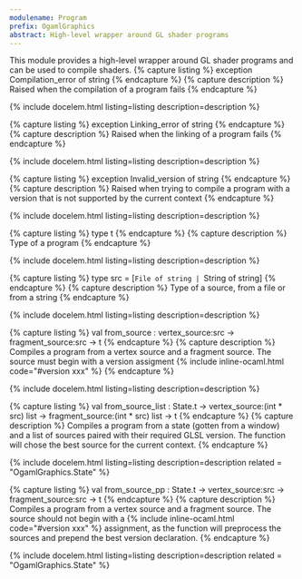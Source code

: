 ```yaml
---
modulename: Program 
prefix: OgamlGraphics
abstract: High-level wrapper around GL shader programs
---
```



This module provides a high-level wrapper around GL shader programs
 and can be used to compile shaders.
{% capture listing %}
exception Compilation_error of string
{% endcapture %}
{% capture description %}
Raised when the compilation of a program fails
{% endcapture %}

{% include docelem.html listing=listing description=description   %}

{% capture listing %}
exception Linking_error of string
{% endcapture %}
{% capture description %}
Raised when the linking of a program fails
{% endcapture %}

{% include docelem.html listing=listing description=description   %}

{% capture listing %}
exception Invalid_version of string
{% endcapture %}
{% capture description %}
Raised when trying to compile a program with a version
 that is not supported by the current context
{% endcapture %}

{% include docelem.html listing=listing description=description   %}

{% capture listing %}
type t
{% endcapture %}
{% capture description %}
Type of a program
{% endcapture %}

{% include docelem.html listing=listing description=description   %}

{% capture listing %}
type src = [`File of string | `String of string]
{% endcapture %}
{% capture description %}
Type of a source, from a file or from a string
{% endcapture %}

{% include docelem.html listing=listing description=description   %}

{% capture listing %}
val from_source : vertex_source:src -> fragment_source:src -> t
{% endcapture %}
{% capture description %}
Compiles a program from a vertex source and a fragment source.
 The source must begin with a version assigment {% include inline-ocaml.html code="#version xxx" %}
{% endcapture %}

{% include docelem.html listing=listing description=description   %}

{% capture listing %}
val from_source_list : State.t -> vertex_source:(int * src) list -> fragment_source:(int * src) list -> t
{% endcapture %}
{% capture description %}
Compiles a program from a state (gotten from a window) and
 a list of sources paired with their required GLSL version.
 The function will chose the best source for the current context.
{% endcapture %}

{% include docelem.html listing=listing description=description  related = "OgamlGraphics.State" %}

{% capture listing %}
val from_source_pp : State.t -> vertex_source:src -> fragment_source:src -> t
{% endcapture %}
{% capture description %}
Compiles a program from a vertex source and a fragment source.
 The source should not begin with a {% include inline-ocaml.html code="#version xxx" %} assignment,
 as the function will preprocess the sources and prepend the
 best version declaration.
{% endcapture %}

{% include docelem.html listing=listing description=description  related = "OgamlGraphics.State" %}

